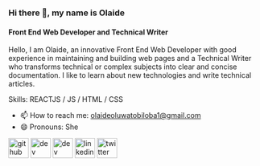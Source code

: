 ### Hi there 👋, my name is Olaide
#### Front End Web Developer and Technical Writer 
Hello, 
I am Olaide, an innovative Front End Web Developer with good experience in maintaining and building web pages and a Technical Writer who transforms technical or complex subjects into clear and concise documentation. I like to learn about new technologies and write technical articles.

Skills:  REACTJS / JS / HTML / CSS
- 📫 How to reach me: olaideoluwatobiloba1@gmail.com 
- 😄 Pronouns: She 


[<img src='https://cdn.jsdelivr.net/npm/simple-icons@3.0.1/icons/github.svg' alt='github' height='40'>](https://github.com/Oluwatobilobaola)  [<img src='https://cdn.jsdelivr.net/npm/simple-icons@3.0.1/icons/dev-dot-to.svg' alt='dev' height='40'>](https://dev.to/https://dev.to/tech_olaide)  [<img src='https://cdn.jsdelivr.net/npm/simple-icons@3.0.1/icons/hashnode.svg' alt='dev' height='40'>](https://olaideoluwatobi.hashnode.dev/)  [<img src='https://cdn.jsdelivr.net/npm/simple-icons@3.0.1/icons/linkedin.svg' alt='linkedin' height='40'>](https://www.linkedin.com/in/https://www.linkedin.com/in/oluwatobiloba-olaide-15102a200//)  [<img src='https://cdn.jsdelivr.net/npm/simple-icons@3.0.1/icons/twitter.svg' alt='twitter' height='40'>](https://twitter.com/https://twitter.com/tech_Olaide/status/1640430131381411840?s=20)  

